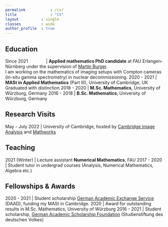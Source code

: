 ```yaml
---
permalink			: /cv/
title				: "CV"
layout 			: single
classes			: wide
author_profile	: true
---
```

## Education

Since 2021 <img width=50/> | **Applied mathematics PhD candidate** at FAU Erlangen-Nürnberg under the supervision of [Martin Burger](https://en.www.math.fau.de/angewandte-mathematik-1/mitarbeiter/prof-dr-martin-burger/).<br>I am working on the mathematics of imaging setups with Compton cameras (in-situ gamma spectrometry) in nuclear decommissioning.
2020 - 2021 | **MASt in Applied Mathematics** (Part III), University of Cambridge, UK<br>Graduated with distinction
2018 - 2020 | **M.Sc. Mathematics**, University of Würzburg, Germany
2016 - 2018 | **B.Sc. Mathematics**, University of Würzburg, Germany

## Research Visits

May - July 2022 | University of Cambridge, hosted by [Cambridge Image Analysis](https://www.damtp.cam.ac.uk/research/cia/cambridge-image-analysis) and [Mathworks](https://mathworks.com/)

## Teaching

2021 (Winter) | Lecture assistant **Numerical Mathematics**, FAU
2017 - 2020 | Student tutor in undergrad courses (Analysis, Numerical Mathematics, Algebra etc.)

## Fellowships & Awards

2020 - 2021 | Student scholarship [German Academic Exchange Service](https://www.daad.org/en) (DAAD), funding my MASt in Cambridge.
2020 | Award for outstanding results in M.Sc. Mathematics, University of Würzburg
2016 - 2021 | Student scholarship, [German Academic Scholarship Foundation](https://www.studienstiftung.de/en/) (Studienstiftung des deutschen Volkes)
